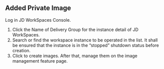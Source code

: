 ## Added Private Image
Log in JD WorkSpaces Console.<br>
1. Click the Name of Delivery Group for the instance detail of JD WorkSpaces.<br>
2. Search or find the workspace instance to be operated in the list. It shall be ensured that the instance is in the “stopped” shutdown status before creation.<br>
3. Click to create images. After that, manage them on the image management feature page.<br>
